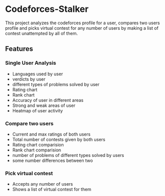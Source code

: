 # Codeforces-Stalker
This project analyzes the codeforces profile for a user, compares two users profile and picks virtual contest for any number of users by making a list of contest unattempted by all of them.

## Features

### Single User Analysis
* Languages used by user
* verdicts by user
* different types of problems solved by user
* Rating chart
* Rank chart 
* Accuracy of user in different areas
* Strong and weak areas of user
* Heatmap of user activity

### Compare two users
* Current and max ratings of both users
* Total number of contests given by both users
* Rating chart comparision 
* Rank chart comparision
* number of problems of different types solved by users 
* some number differences between two

### Pick virtual contest
* Accepts any number of users
* Shows a list of virtual contest for them

